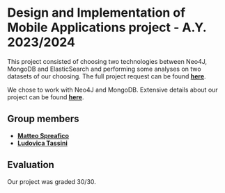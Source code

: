 # Design and Implementation of Mobile Applications project - A.Y. 2023/2024

This project consisted of choosing two technologies between Neo4J, MongoDB and ElasticSearch and performing some analyses on two datasets of our choosing.
The full project request can be found [__here__](https://github.com/LudoTassini/smbud-project-2023/blob/main/SMBUD%20Project%20-%202023_2024.pdf).

We chose to work with Neo4J and MongoDB. Extensive details about our project can be found [__here__](https://github.com/LudoTassini/smbud-project-2023/blob/main/SMBUD%20Project%20-%20Samuele%20Scherini%2C%20Matteo%20Spreafico%2C%20Ludovica%20Tassini.pdf).

## Group members 

- [__Matteo Spreafico__](https://github.com/MattBlue00)
- [__Ludovica Tassini__](https://github.com/LudoTassini)

## Evaluation

Our project was graded 30/30.

